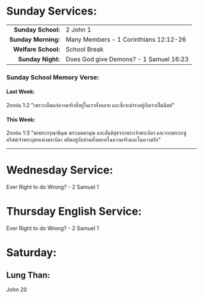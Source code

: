 # Sunday Services:

| | |
| --:|:-- |
| **Sunday School:**  |	2 John 1
| **Sunday Morning:** |	Many Members - 1 Corinthians 12:12-26
| **Welfare School:** |	School Break
| **Sunday Night:**   |  Does God give Demons? - 1 Samuel 16:23

### Sunday School Memory Verse:
#### Last Week: 

2ยอห์น 1:2 "เพราะเห็นแก่ความจริงที่อยู่ในเราทั้งหลาย และซึ่งจะดำรงอยู่กับเราเป็นนิตย์"

#### This Week:

2ยอห์น 1:3 "ขอพระกรุณาธิคุณ พระเมตตาคุณ และสันติสุขจากพระเจ้าพระบิดา และจากพระเยซูคริสต์เจ้าพระบุตรแห่งพระบิดา สถิตอยู่กับท่านทั้งหลายในความจริงและในความรัก"

---
# Wednesday Service:

Ever Right to do Wrong? - 2 Samuel 1

# Thursday English Service:

Ever Right to do Wrong? - 2 Samuel 1

# Saturday:

## Lung Than:

John 20